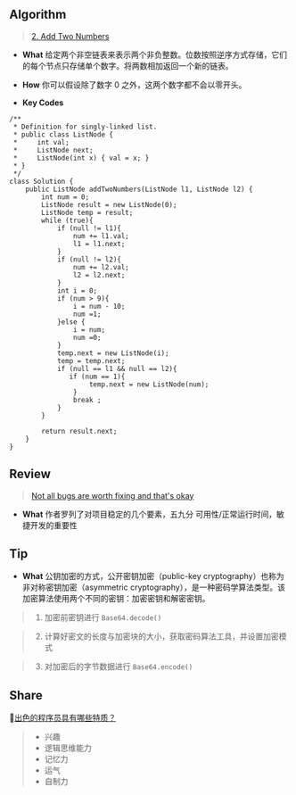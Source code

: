## Algorithm
> [2. Add Two Numbers](https://leetcode.com/problems/add-two-numbers/description/)

* **What** 给定两个非空链表来表示两个非负整数。位数按照逆序方式存储，它们的每个节点只存储单个数字。将两数相加返回一个新的链表。 

* **How** 你可以假设除了数字 0 之外，这两个数字都不会以零开头。

* **Key Codes**
```
/**
 * Definition for singly-linked list.
 * public class ListNode {
 *     int val;
 *     ListNode next;
 *     ListNode(int x) { val = x; }
 * }
 */
class Solution {
    public ListNode addTwoNumbers(ListNode l1, ListNode l2) {
        int num = 0;
        ListNode result = new ListNode(0);
        ListNode temp = result;
        while (true){
            if (null != l1){
                num += l1.val;
                l1 = l1.next;
            }
            if (null != l2){
                num += l2.val;
                l2 = l2.next;
            }
            int i = 0;
            if (num > 9){
                i = num - 10;
                num =1;
            }else {
                i = num;
                num =0;
            }
            temp.next = new ListNode(i);
            temp = temp.next;
            if (null == l1 && null == l2){
               if (num == 1){
                    temp.next = new ListNode(num);
                }
                break ;
            }
        }

        return result.next;
    }
}
```

## Review
> [Not all bugs are worth fixing and that's okay](https://blog.bugsnag.com/application-stability-monitoring/?utm_source=wanqu.co&utm_campaign=Wanqu+Daily&utm_medium=website)

* **What** 作者罗列了对项目稳定的几个要素，五九分 可用性/正常运行时间，敏捷开发的重要性


## Tip

* **What** 公钥加密的方式，公开密钥加密（public-key cryptography）也称为非对称密钥加密（asymmetric cryptography），是一种密码学算法类型。该加密算法使用两个不同的密钥：加密密钥和解密密钥。

>1. 加密前密钥进行 `Base64.decode()`

>2. 计算好密文的长度与加密块的大小，获取密码算法工具，并设置加密模式

>3. 对加密后的字节数据进行 `Base64.encode()`


## Share
[出色的程序员具有哪些特质？](https://mp.weixin.qq.com/s/DjS7nIvNRGkpU_IIDKqaAw)

>* 兴趣
>* 逻辑思维能力
>* 记忆力
>* 运气
>* 自制力